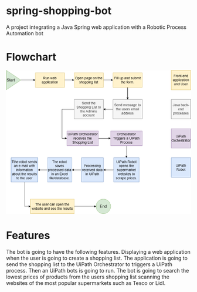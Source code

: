 # spring-shopping-bot
A project integrating a Java Spring web application with a Robotic Process Automation bot

# Flowchart

![Projects FLowchart](/docs/images/ssb_flowchart_high.png)


# Features

The bot is going to have the following features. Displaying a web application when the user is going to create a shopping list. The application is going to send the shopping list to the UiPath Orchestrator to triggers a UiPath process. Then an UiPath bots is going to run. The bot is going to search the lowest prices of products from the users shopping list scanning the websites of the most popular supermarkets such as Tesco or Lidl.


